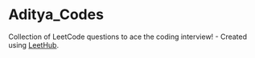 # Aditya_Codes
Collection of LeetCode questions to ace the coding interview! - Created using [LeetHub](https://github.com/QasimWani/LeetHub).
